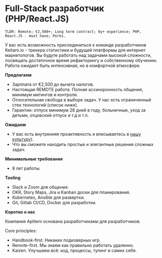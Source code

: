 # Full-Stack разработчик (PHP/React.JS)

`TLDR: Remote; €2,500+; Long term contract; 8y+ experience; PHP, React.JS - must have; Perks.`


У вас есть возможность присоединиться к команде разработчиков Keitaro.io - трекера статистики и будущей платформы для интернет маркетологов. 
Вы будуте работать над задачами высокой сложности, посвящать достаточное время рефакторингу и собственному обучению. Работа ожидает быть интенсивная, но в комфортной атмосфере.



**Предлагаем**

- Зарплата от €2,500 до вычета налогов.
- Настоящая REMOTE работа. Полная ассинхронность общения, минимум митингов и контроля.
- Относительная свобода в выборе задач. У нас есть ограниченный стек технологий (список ниже).
- Гарантии: отпуск минимум 28 дней в году, больничные, уход за детьми, отцовский отпуск и т.д и т.п.


**Ожидаем**

- У вас есть внутренняя проактивность и вписываетесь в [нашу культуру](https://handbook.apliteni.com/values.html])).
- Что вы сможете находить простые и элегантные решения сложных задач.

**Минимальные требования**

- 8 лет работы. 

**Tooling**
- Slack и Zoom для общения.
- OKR, Story Maps, Jira и Kanban доски для планирования.
- Kubernetes, Ansible для развертки.
- Git, Gitlab CI/CD, Docker для разработки.

**Коротко о нас**

Компания Apliteni основана разработчиками для разработчиков. 

Core principles:
- Handbook-first. Никаких подковерных игр.
- Remote-first. Мы знаем как правильно работать удаленно.
- Kaizen. Улучшаем всё: код, процессы, тулинг и самих себя.
